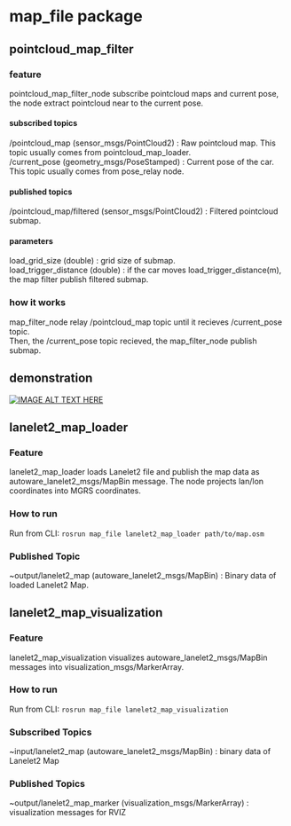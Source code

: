 # map_file package
## pointcloud_map_filter
### feature
pointcloud_map_filter_node subscribe pointcloud maps and current pose, the node extract pointcloud near to the current pose.

#### subscribed topics
/pointcloud_map (sensor_msgs/PointCloud2)  : Raw pointcloud map. This topic usually comes from pointcloud_map_loader.  
/current_pose (geometry_msgs/PoseStamped) : Current pose of the car. This topic usually comes from pose_relay node.  

#### published topics
/pointcloud_map/filtered (sensor_msgs/PointCloud2) : Filtered pointcloud submap.  

#### parameters
load_grid_size (double) : grid size of submap.  
load_trigger_distance (double) : if the car moves load_trigger_distance(m), the map filter publish filtered submap. 

### how it works
map_filter_node relay /pointcloud_map topic until it recieves /current_pose topic.  
Then, the /current_pose topic recieved, the map_filter_node publish submap.

## demonstration
[![IMAGE ALT TEXT HERE](http://img.youtube.com/vi/LpKIuI5b4DU/0.jpg)](http://www.youtube.com/watch?v=LpKIuI5b4DU)

## lanelet2_map_loader
### Feature
lanelet2_map_loader loads Lanelet2 file and publish the map data as autoware_lanelet2_msgs/MapBin message.
The node projects lan/lon coordinates into MGRS coordinates. 

### How to run
Run from CLI:
`rosrun map_file lanelet2_map_loader path/to/map.osm`

### Published Topic
~output/lanelet2_map (autoware_lanelet2_msgs/MapBin) : Binary data of loaded Lanelet2 Map.

## lanelet2_map_visualization
### Feature
lanelet2_map_visualization visualizes autoware_lanelet2_msgs/MapBin messages into visualization_msgs/MarkerArray.

### How to run 
Run from CLI:
`rosrun map_file lanelet2_map_visualization`

### Subscribed Topics
~input/lanelet2_map (autoware_lanelet2_msgs/MapBin) : binary data of Lanelet2 Map

### Published Topics
~output/lanelet2_map_marker (visualization_msgs/MarkerArray) : visualization messages for RVIZ
